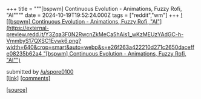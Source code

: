 +++
title = """[bspwm] Continuous Evolution - Animations, Fuzzy Rofi, "AI""""
date = 2024-10-19T19:52:24.000Z
tags = ["reddit","wm"]
+++
[![[bspwm] Continuous Evolution - Animations, Fuzzy Rofi, "AI"](https://external-preview.redd.it/Y3Zqa3F0N2RwcnZkMeCa5hAis1_wKzMEUzYAdGC-h-VmmbyS17QXSC1Evwk6.png?width=640&crop=smart&auto=webp&s=e26f263a422210d271c2650daceffe08235b62a4 "[bspwm] Continuous Evolution - Animations, Fuzzy Rofi, "AI"")](https://www.reddit.com/r/unixporn/comments/1g7h4y9/bspwm_continuous_evolution_animations_fuzzy_rofi/)

submitted by [/u/spore0100](https://www.reddit.com/user/spore0100)  
[\[link\]](https://v.redd.it/tg0a538dprvd1) [\[comments\]](https://www.reddit.com/r/unixporn/comments/1g7h4y9/bspwm_continuous_evolution_animations_fuzzy_rofi/)

[[source]](https://www.reddit.com/r/unixporn/comments/1g7h4y9/bspwm_continuous_evolution_animations_fuzzy_rofi/)
